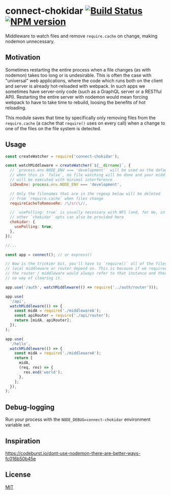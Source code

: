 # connect-chokidar [![Build Status](https://img.shields.io/travis/nemtsov/connect-chokidar.svg)](http://travis-ci.org/nemtsov/connect-chokidar) [![NPM version](https://img.shields.io/npm/v/connect-chokidar.svg)](https://www.npmjs.com/package/connect-chokidar)

Middleware to watch files and remove `require.cache` on change, making nodemon unnecessary.

## Motivation

Sometimes restarting the entire process when a file changes (as with nodemon) takes
too long or is undesirable. This is often the case with "universal" web applications,
where the code which runs both on the client and server is already hot-reloaded with webpack.
In such apps we sometimes have server-only code (such as a GraphQL server or a RESTful API).
Restarting the entire server with nodemon would mean forcing webpack to have to take time
to rebuild, loosing the benefits of hot reloading.

This module saves that time by specifically only removing files from the `require.cache`
(a cache that `require()` uses on every call) when a change to one of the files on the
file system is detected.

## Usage

```javascript
const createWatcher = require('connect-chokidar');

const watchMiddleware = createWatcher(`${__dirname}`, {
  // `process.env.NODE_ENV === 'development'` will be used as the default
  // when this is `false`, no file watching will be done and your middleware
  // will be executed with minimal interference
  isDevEnv: process.env.NODE_ENV === 'development',

  // Only the filenames that are in the regexp below will be deleted
  // from `require.cache` when files change
  requireCacheToRemoveRe: /\/src\//,

  // `usePolling: true` is usually necessary with NFS (and, for me, in docker for mac)
  // other `chokidar` opts can also be provided here
  chokidar: {
    usePolling: true,
  },
});

//...

const app = connect(); // or express()

// Now is the trickier bit, you'll have to `require()` all of the files that your
// local middleware or router depend on. This is because if we required it on top,
// the router / middleware would always refer to that instance and there would be
// no way of clearing it.

app.use('/auth', watchMiddleware(() => require('../auth/router')));

app.use(
  '/api',
  watchMiddleware(() => {
    const midA = require('./middlewareA');
    const apiRouter = require('./api/router');
    return [midA, apiRouter];
  }),
);

app.use(
  '/hello',
  watchMiddleware(() => {
    const midA = require('./middlewareA');
    return [
      midA,
      (req, res) => {
        res.end('world');
      },
    ];
  }),
);
```

## Debug-logging

Run your process with the `NODE_DEBUG=connect-chokidar` environment variable set.

## Inspiration

https://codeburst.io/dont-use-nodemon-there-are-better-ways-fc016b50b45e

## License

[MIT](/LICENSE)
